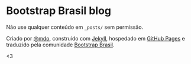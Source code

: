 # Bootstrap Brasil blog

Não use qualquer conteúdo em `_posts/` sem permissão.

Criado por [@mdo](https://twitter.com/mdo), construído com [Jekyll](https://github.com/jekyll/jekyll), hospedado em [GitHub Pages](http://pages.github.com/) e traduzido pela comunidade [Bootstrap Brasil](https://github.com/bootstrapbrasil).

<3